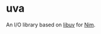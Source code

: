 # uva

An I/O library based on [libuv](https://github.com/libuv/libuv) for [Nim](https://github.com/nim-lang/Nim).

